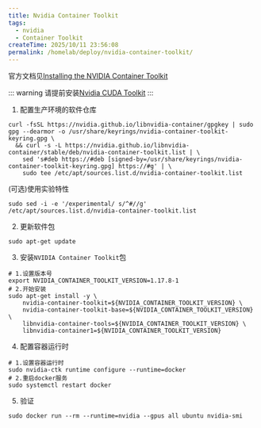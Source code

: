 ```yaml
---
title: Nvidia Container Toolkit
tags:
  - nvidia
  - Container Toolkit
createTime: 2025/10/11 23:56:08
permalink: /homelab/deploy/nvidia-container-toolkit/
---
```


官方文档见[Installing the NVIDIA Container Toolkit](https://docs.nvidia.com/datacenter/cloud-native/container-toolkit/latest/install-guide.html)

::: warning
请提前安装[Nvidia CUDA Toolkit](cuda.md)
:::

1. 配置生产环境的软件仓库

```shell
curl -fsSL https://nvidia.github.io/libnvidia-container/gpgkey | sudo gpg --dearmor -o /usr/share/keyrings/nvidia-container-toolkit-keyring.gpg \
  && curl -s -L https://nvidia.github.io/libnvidia-container/stable/deb/nvidia-container-toolkit.list | \
    sed 's#deb https://#deb [signed-by=/usr/share/keyrings/nvidia-container-toolkit-keyring.gpg] https://#g' | \
    sudo tee /etc/apt/sources.list.d/nvidia-container-toolkit.list
```

(可选)使用实验特性

```shell
sudo sed -i -e '/experimental/ s/^#//g' /etc/apt/sources.list.d/nvidia-container-toolkit.list
```

2. 更新软件包

```shell
sudo apt-get update
```

3. 安装`NVIDIA Container Toolkit`包

```shell
# 1.设置版本号
export NVIDIA_CONTAINER_TOOLKIT_VERSION=1.17.8-1
# 2.开始安装
sudo apt-get install -y \
    nvidia-container-toolkit=${NVIDIA_CONTAINER_TOOLKIT_VERSION} \
    nvidia-container-toolkit-base=${NVIDIA_CONTAINER_TOOLKIT_VERSION} \
    libnvidia-container-tools=${NVIDIA_CONTAINER_TOOLKIT_VERSION} \
    libnvidia-container1=${NVIDIA_CONTAINER_TOOLKIT_VERSION}
```

4. 配置容器运行时

```shell
# 1.设置容器运行时
sudo nvidia-ctk runtime configure --runtime=docker
# 2.重启docker服务
sudo systemctl restart docker
```

5. 验证

```shell
sudo docker run --rm --runtime=nvidia --gpus all ubuntu nvidia-smi
```
